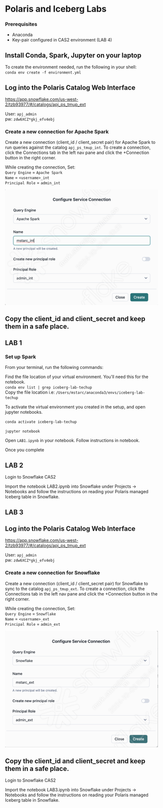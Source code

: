 # Polaris and Iceberg Labs #  

### Prerequisites  ##  

- Anaconda
- Key-pair configured in CAS2 environment (LAB 4)


## Install Conda, Spark, Jupyter on your laptop ##  

To create the environment needed, run the following in your shell:  
`conda env create -f environment.yml`


## Log into the Polaris Catalog Web Interface ##  

https://app.snowflake.com/us-west-2/tzb93977/#/catalogs/apj_ps_tmup_ext  

User: `apj_admin`  
pw: `zdw6XCZ*gkj_efv4ebj`  

### Create a new connection for Apache Spark ### 

Create a new connection (client_id / client_secret pair) for Apache Spark to run queries against the catalog `apj_ps_tmup_int`. To create a connection, click the Connections tab in the left nav pane and click the +Connection button in the right corner.


While creating the connection, Set:  
 `Query Engine` = `Apache Spark`   
 `Name` = `<username>_int`  
 `Principal Role` = `admin_int`  


![alt Connection details](start1.png "Title")


## Copy the client_id and client_secret and keep them in a safe place. ##   



## LAB 1 ##  
###  Set up Spark ###  
From your terminal, run the following commands:  

Find the file location of your virtual environment. You'll need this for the notebook.  
`conda env list | grep iceberg-lab-techup`  
Copy the file location i.e: `/Users/mstarc/anaconda3/envs/iceberg-lab-techup`

To activate the virtual environment you created in the setup, and open jupyter notebooks.  

`conda activate iceberg-lab-techup`  

`jupyter notebook`  

Open `LAB1.ipynb` in your notebook. Follow instructions in notebook.

Once you complete 

## LAB 2 ##  

Login to Snowflake CAS2

Import the notebook LAB2.ipynb into Snowflake under Projects -> Notebooks and follow the instructions on reading your Polaris managed Iceberg table in Snowflake.

## LAB 3 ##  

## Log into the Polaris Catalog Web Interface ##  

https://app.snowflake.com/us-west-2/tzb93977/#/catalogs/apj_ps_tmup_ext  

User: `apj_admin`  
pw: `zdw6XCZ*gkj_efv4ebj`  

### Create a new connection for Snowflake ### 

Create a new connection (client_id / client_secret pair) for Snowflake to sync to the catalog `apj_ps_tmup_ext`. To create a connection, click the Connections tab in the left nav pane and click the +Connection button in the right corner.


While creating the connection, Set:  
 `Query Engine` = `Snowflake`   
 `Name` = `<username>_ext`  
 `Principal Role` = `admin_ext`  


![alt Connection details](start2.png "Title")


## Copy the client_id and client_secret and keep them in a safe place. ##   

Login to Snowflake CAS2

Import the notebook LAB3.ipynb into Snowflake under Projects -> Notebooks and follow the instructions on reading your Polaris managed Iceberg table in Snowflake.

